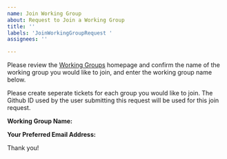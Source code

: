 ```yaml
---
name: Join Working Group
about: Request to Join a Working Group
title: ''
labels: 'JoinWorkingGroupRequest '
assignees: ''

---
```


Please review the [Working Groups](https://github.com/ModernAppsNinja/Projects/tree/master/WorkingGroups) homepage and confirm the name of the working group you would like to join, and enter the working group name below. 

Please create seperate tickets for each group you would like to join. The Github ID used by the user submitting this request will be used for this join request.

**Working Group Name:**

**Your Preferred Email Address:**


Thank you!
